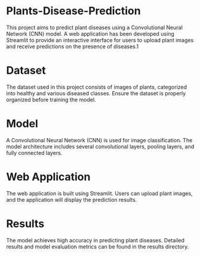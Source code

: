 # Plants-Disease-Prediction
This project aims to predict plant diseases using a Convolutional Neural Network (CNN) model. A web application has been developed using Streamlit to provide an interactive interface for users to upload plant images and receive predictions on the presence of diseases.1

# Dataset
The dataset used in this project consists of images of plants, categorized into healthy and various diseased classes. Ensure the dataset is properly organized before training the model.

# Model
A Convolutional Neural Network (CNN) is used for image classification. The model architecture includes several convolutional layers, pooling layers, and fully connected layers.

# Web Application
The web application is built using Streamlit. Users can upload plant images, and the application will display the prediction results.

# Results
The model achieves high accuracy in predicting plant diseases. Detailed results and model evaluation metrics can be found in the results directory.
